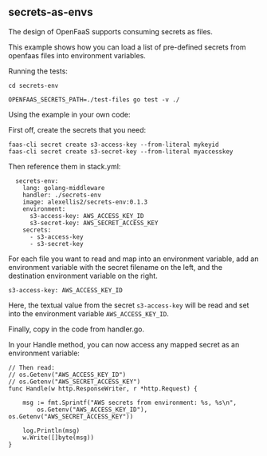 ## secrets-as-envs

The design of OpenFaaS supports consuming secrets as files.

This example shows how you can load a list of pre-defined secrets from openfaas files into environment variables.

Running the tests:

```
cd secrets-env

OPENFAAS_SECRETS_PATH=./test-files go test -v ./
```

Using the example in your own code:

First off, create the secrets that you need:

```
faas-cli secret create s3-access-key --from-literal mykeyid
faas-cli secret create s3-secret-key --from-literal myaccesskey
```

Then reference them in stack.yml:

```
  secrets-env:
    lang: golang-middleware
    handler: ./secrets-env
    image: alexellis2/secrets-env:0.1.3
    environment:
      s3-access-key: AWS_ACCESS_KEY_ID
      s3-secret-key: AWS_SECRET_ACCESS_KEY
    secrets:
      - s3-access-key
      - s3-secret-key
```

For each file you want to read and map into an environment variable, add an environment variable with the secret filename on the left, and the destination environment variable on the right.

```
s3-access-key: AWS_ACCESS_KEY_ID
```

Here, the textual value from the secret `s3-access-key` will be read and set into the environment variable `AWS_ACCESS_KEY_ID`.

Finally, copy in the code from handler.go.

In your Handle method, you can now access any mapped secret as an environment variable:

```
// Then read:
// os.Getenv("AWS_ACCESS_KEY_ID")
// os.Getenv("AWS_SECRET_ACCESS_KEY")
func Handle(w http.ResponseWriter, r *http.Request) {

	msg := fmt.Sprintf("AWS secrets from environment: %s, %s\n",
		os.Getenv("AWS_ACCESS_KEY_ID"), os.Getenv("AWS_SECRET_ACCESS_KEY"))

	log.Println(msg)
	w.Write([]byte(msg))
}
```
